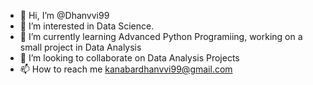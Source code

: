 - 👋 Hi, I’m @Dhanvvi99
- 👀 I’m interested in Data Science.
- 🌱 I’m currently learning Advanced Python Programiing, working on a small project in Data Analysis
- 💞️ I’m looking to collaborate on Data Analysis Projects
- 📫 How to reach me kanabardhanvvi99@gmail.com

<!---
Dhanvvi99/Dhanvvi99 is a ✨ special ✨ repository because its `README.md` (this file) appears on your GitHub profile.
You can click the Preview link to take a look at your changes.
--->
